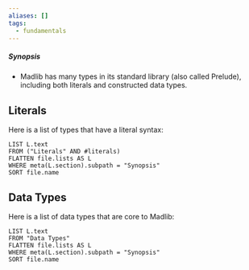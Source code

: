 ```yaml
---
aliases: []
tags:
  - fundamentals
---
```

##### Synopsis
- Madlib has many types in its standard library (also called Prelude), including both literals and constructed data types.

## Literals

Here is a list of types that have a literal syntax:
```dataview
LIST L.text
FROM ("Literals" AND #literals)
FLATTEN file.lists AS L
WHERE meta(L.section).subpath = "Synopsis"
SORT file.name
```
## Data Types

Here is a list of data types that are core to Madlib:
```dataview
LIST L.text
FROM "Data Types"
FLATTEN file.lists AS L
WHERE meta(L.section).subpath = "Synopsis"
SORT file.name
```